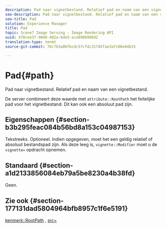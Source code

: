 ```yaml
---
description: Pad naar vignetbestand. Relatief pad en naam van een vignetbestand.
seo-description: Pad naar vignetbestand. Relatief pad en naam van een vignetbestand.
seo-title: Pad
solution: Experience Manager
title: Pad
topic: Scene7 Image Serving - Image Rendering API
uuid: 470cee37-9840-402a-bde5-ace8988996d2
translation-type: tm+mt
source-git-commit: 7bc7b3a86fbcdc57cfdc31745fae3afc06e44b15

---
```



# Pad{#path}

Pad naar vignetbestand. Relatief pad en naam van een vignetbestand.

De server combineert deze waarde met `attribute::RootPath` het feitelijke pad voor het vignetbestand. Dit kan ook een absoluut pad zijn.

## Eigenschappen {#section-b3b295feac084b56bd8a153c04987153}

Tekstreeks. Optioneel. Indien opgegeven, moet het een geldig relatief of absoluut bestandspad zijn. Als deze leeg is, `vignette::Modifier` moet u de `vignette=` opdracht opnemen.

## Standaard {#section-a1d2133856084eb79a5be8230a4b38fd}

Geen.

## Zie ook {#section-177131dad5804964bfb8957c1f6e5191}

[kenmerk::RootPath](../../../../../ir-api/material-cat/image-rendering-api-ref/c-ir-material-catalog/c-ir-attributes-reference/r-ir-rootpath.md#reference-a4d7c96b62e14fcbad1740c702f160f3) , [src=](../../../../../ir-api/http-protocol/image-rendering-api-ref/c-ir-http-protocol-ref/c-ir-http-protocol-command-reference/r-ir-src.md#reference-62c98abad22149d68d405ed6aaff8272)
